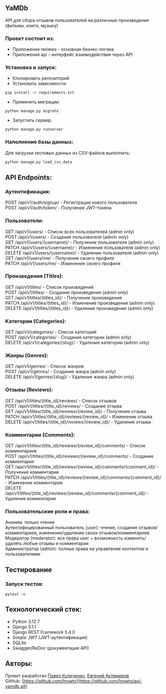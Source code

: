 ## YaMDb
API для сбора отзывов пользователей на различные произведения (фильмы, книги, музыку)

### Проект состоит из:
- Приложения reviews - основная бизнес-логика
- Приложения api - интерфейс взаимодействия через API

### Установка и запуск:
- Клонировать репозиторий
- Установить зависимости: 
```
pip install -r requirements.txt
```
- Применить миграции:
```
python manage.py migrate
```
- Запустить сервер:
```
python manage.py runserver
```
### Наполнение базы данных:
Для загрузки тестовых данных из CSV-файлов выполнить:
```bash
python manage.py load_csv_data
```
## API Endpoints:
### Аутентификация:

POST /api/v1/auth/signup/ - Регистрация нового пользователя  
POST /api/v1/auth/token/ - Получение JWT-токена  

### Пользователи:

GET /api/v1/users/ - Список всех пользователей (admin only)  
POST /api/v1/users/ - Создание пользователя (admin only)  
GET /api/v1/users/{username}/ - Получение пользователя (admin only)  
PATCH /api/v1/users/{username}/ - Изменение пользователя (admin only)  
DELETE /api/v1/users/{username}/ - Удаление пользователя (admin only)  
GET /api/v1/users/me/ - Получение своего профиля  
PATCH /api/v1/users/me/ - Изменение своего профиля  

### Произведения (Titles):

GET /api/v1/titles/ - Список произведений  
POST /api/v1/titles/ - Создание произведения (admin only)  
GET /api/v1/titles/{titles_id}/ - Получение произведения  
PATCH /api/v1/titles/{titles_id}/ - Изменение произведения (admin only)  
DELETE /api/v1/titles/{titles_id}/ - Удаление произведения (admin only)  

### Категории (Categories):

GET /api/v1/categories/ - Список категорий  
POST /api/v1/categories/ - Создание категории (admin only)  
DELETE /api/v1/categories/{slug}/ - Удаление категории (admin only)

### Жанры (Genres):

GET /api/v1/genres/ - Список жанров  
POST /api/v1/genres/ - Создание жанра (admin only)  
DELETE /api/v1/genres/{slug}/ - Удаление жанра (admin only)  

### Отзывы (Reviews):

GET /api/v1/titles/{title_id}/reviews/ - Список отзывов  
POST /api/v1/titles/{title_id}/reviews/ - Создание отзыва  
GET /api/v1/titles/{title_id}/reviews/{review_id}/ - Получение отзыва  
PATCH /api/v1/titles/{title_id}/reviews/{review_id}/ - Изменение отзыва  
DELETE /api/v1/titles/{title_id}/reviews/{review_id}/ - Удаление отзыва  

### Комментарии (Comments):

GET /api/v1/titles/{title_id}/reviews/{review_id}/comments/ - Список комментариев  
POST /api/v1/titles/{title_id}/reviews/{review_id}/comments/ - Создание комментария  
GET /api/v1/titles/{title_id}/reviews/{review_id}/comments/{comment_id}/ - Получение комментария  
PATCH /api/v1/titles/{title_id}/reviews/{review_id}/comments/{comment_id}/ - Изменение комментария  
DELETE /api/v1/titles/{title_id}/reviews/{review_id}/comments/{comment_id}/ - Удаление комментария  

### Пользовательские роли и права:

Аноним: только чтение  
Аутентифицированный пользователь (user): чтение, создание отзывов/комментариев, изменение/удаление своих отзывов/комментариев  
Модератор (moderator): все права user + возможность изменять/удалять любые отзывы и комментарии  
Администратор (admin): полные права на управление контентом и пользователями  

## Тестирование
### Запуск тестов:
```
pytest -v
```

## Технологический стек:
- Python 3.12.7
- Django 5.1.1
- Django REST Framework 5.4.0
- Simple JWT (JWT-аутентификация)
- SQLite
- Swagger/ReDoc (документация API)

## Авторы:
Проект разработан [Павел Куличенко](https://github.com/Inswty), [Евгений Актемиров](https://github.com/akteevg)  
GitHub: [https://github.com/Inswty](https://github.com/Inswty/api-yamdb.git)
